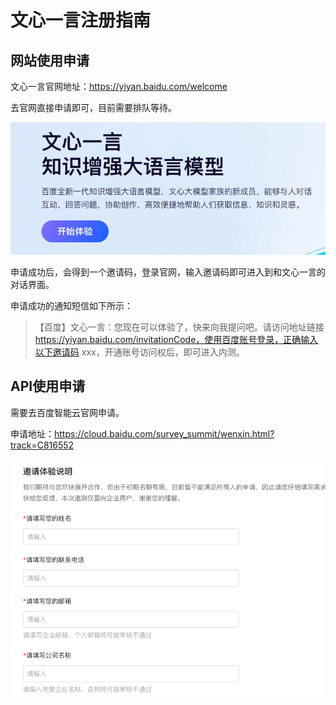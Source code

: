 # 文心一言注册指南

## 网站使用申请

文心一言官网地址：https://yiyan.baidu.com/welcome

去官网直接申请即可，目前需要排队等待。

![](./lecture01.png) 

申请成功后，会得到一个邀请码，登录官网，输入邀请码即可进入到和文心一言的对话界面。

申请成功的通知短信如下所示：

> 【百度】文心一言：您现在可以体验了，快来向我提问吧。请访问地址链接 https://yiyan.baidu.com/invitationCode，使用百度账号登录，正确输入以下邀请码 xxx，开通账号访问权后，即可进入内测。

## API使用申请

需要去百度智能云官网申请。

申请地址：https://cloud.baidu.com/survey_summit/wenxin.html?track=C816552

![](./lecture01_1.png) 